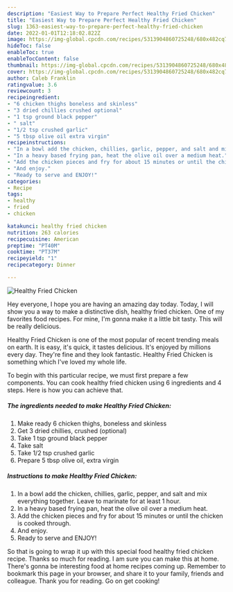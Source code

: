 ```yaml
---
description: "Easiest Way to Prepare Perfect Healthy Fried Chicken"
title: "Easiest Way to Prepare Perfect Healthy Fried Chicken"
slug: 1363-easiest-way-to-prepare-perfect-healthy-fried-chicken
date: 2022-01-01T12:18:02.822Z
image: https://img-global.cpcdn.com/recipes/5313904860725248/680x482cq70/healthy-fried-chicken-recipe-main-photo.jpg
hideToc: false
enableToc: true
enableTocContent: false
thumbnail: https://img-global.cpcdn.com/recipes/5313904860725248/680x482cq70/healthy-fried-chicken-recipe-main-photo.jpg
cover: https://img-global.cpcdn.com/recipes/5313904860725248/680x482cq70/healthy-fried-chicken-recipe-main-photo.jpg
author: Caleb Franklin
ratingvalue: 3.6
reviewcount: 3
recipeingredient:
- "6 chicken thighs boneless and skinless"
- "3 dried chillies crushed optional"
- "1 tsp ground black pepper"
- " salt"
- "1/2 tsp crushed garlic"
- "5 tbsp olive oil extra virgin"
recipeinstructions:
- "In a bowl add the chicken, chillies, garlic, pepper, and salt and mix everything together. Leave to marinate for at least 1 hour."
- "In a heavy based frying pan, heat the olive oil over a medium heat."
- "Add the chicken pieces and fry for about 15 minutes or until the chicken is cooked through."
- "And enjoy."
- "Ready to serve and ENJOY!"
categories:
- Recipe
tags:
- healthy
- fried
- chicken

katakunci: healthy fried chicken 
nutrition: 263 calories
recipecuisine: American
preptime: "PT40M"
cooktime: "PT37M"
recipeyield: "1"
recipecategory: Dinner

---
```



![Healthy Fried Chicken](https://img-global.cpcdn.com/recipes/5313904860725248/680x482cq70/healthy-fried-chicken-recipe-main-photo.jpg)

Hey everyone, I hope you are having an amazing day today. Today, I will show you a way to make a distinctive dish, healthy fried chicken. One of my favorites food recipes. For mine, I'm gonna make it a little bit tasty. This will be really delicious.

Healthy Fried Chicken is one of the most popular of recent trending meals on earth. It is easy, it's quick, it tastes delicious. It's enjoyed by millions every day. They're fine and they look fantastic. Healthy Fried Chicken is something which I've loved my whole life.




To begin with this particular recipe, we must first prepare a few components. You can cook healthy fried chicken using 6 ingredients and 4 steps. Here is how you can achieve that.

<!--inarticleads1-->

##### The ingredients needed to make Healthy Fried Chicken:

1. Make ready 6 chicken thighs, boneless and skinless
1. Get 3 dried chillies, crushed (optional)
1. Take 1 tsp ground black pepper
1. Take  salt
1. Take 1/2 tsp crushed garlic
1. Prepare 5 tbsp olive oil, extra virgin




<!--inarticleads2-->

##### Instructions to make Healthy Fried Chicken:

1. In a bowl add the chicken, chillies, garlic, pepper, and salt and mix everything together. Leave to marinate for at least 1 hour.
1. In a heavy based frying pan, heat the olive oil over a medium heat.
1. Add the chicken pieces and fry for about 15 minutes or until the chicken is cooked through.
1. And enjoy.
1. Ready to serve and ENJOY!



So that is going to wrap it up with this special food healthy fried chicken recipe. Thanks so much for reading. I am sure you can make this at home. There's gonna be interesting food at home recipes coming up. Remember to bookmark this page in your browser, and share it to your family, friends and colleague. Thank you for reading. Go on get cooking!

